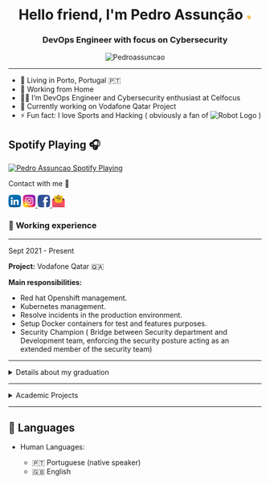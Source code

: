 <h1 align="center">Hello friend, I'm Pedro Assunção <img src="https://raw.githubusercontent.com/Pedroassuncao/Pedroassuncao/master/resources/wave.gif" alt=":wave:" width="10px"></h1>
<!-- maybe dont need that image
 <img src="circle-cropped.png"
height="180" width="180">  -->
<h3 align="center">DevOps Engineer with focus on Cybersecurity </h3>

<p align="center"> <img src="https://komarev.com/ghpvc/?username=Pedroassuncao-github-username&style=flat-square&label=Welcome_to_my_profile&style=plastic&color=33FF99" alt="Pedroassuncao" /> </p>


 <!-- [Click here to count your visit](https://grabify.link/7PDB4U) -->
 

-------------------     ----------------------------
- 🏡 Living in Porto, Portugal 🇵🇹
- 🌱 Working from Home 
- 👨‍💻 I’m DevOps Engineer and Cybersecurity enthusiast at Celfocus
- 🔰 Currently working on Vodafone Qatar Project
- ⚡ Fun fact: I love Sports and Hacking ( obviously a fan of <img src="https://www.pngkey.com/png/full/37-373340_pt-joedaddy-mr-robot-logo-png.png" width="60" alt="Robot Logo"> )

## Spotify Playing 🎧

 [<img src="https://pedroassuncao.vercel.app/api/spotify" alt="Pedro Assuncao Spotify Playing" width="350" />](https://open.spotify.com/user/1166877153)

 
Contact with me 👻
  <!-- [![social](https://img.shields.io/badge/pedro21assuncao-social&?style=social&logo=facebook&?link=https://www.facebook.com/pedro21assuncao/)](https://www.facebook.com/pedro21assuncao) <br>
 [![social](https://img.shields.io/badge/pedro__assuncao-social&?style=social&logo=instagram&link=https://www.instagram.com/pedro_assuncao//right)](https://www.instagram.com/pedro_assuncao)<br>
 ![social](https://img.shields.io/badge/pedro21assuncao-social&?style=social&logo=linkedin&link=https://www.linkedin.com/in/pedro21assuncao//right) -->
 
  <p>
    <a href="https://www.linkedin.com/in/pedro21assuncao/" alt="Linkedin"><img src="https://raw.githubusercontent.com/Pedroassuncao/Pedroassuncao/master/resources/010-linkedin.svg" width="25"></a>  
  <a href="https://www.instagram.com/pedro_assuncao/" width="120" alt="instagram"> <img src="https://raw.githubusercontent.com/Pedroassuncao/Pedroassuncao/master/resources/011-instagram.svg" width="25"> </a>
  <a href="https://www.facebook.com/pedro21assuncao/" width="120" alt="facebook"> <img src="https://raw.githubusercontent.com/Pedroassuncao/Pedroassuncao/master/resources/008-facebook.svg" width="25"> </a>
  <a href="mailto:pedroj_9@hotmail.com" alt="Contact me"><img src="https://raw.githubusercontent.com/Pedroassuncao/Pedroassuncao/master/resources/enviar.png" width="25"></a>
  </p>

</p>

### 🚀 **Working experience**
---------
Sept 2021 - Present


**Project:** Vodafone Qatar 🇶🇦 

**Main responsibilities:**

- Red hat Openshift management.
- Kubernetes management.
- Resolve incidents in the production environment.
- Setup Docker containers for test and features purposes.
- Security Champion ( Bridge between Security department and Development team, enforcing the security posture acting as an extended member of the security team)

___

 <details>
 <summary> Details about my graduation <br> </summary>

## 📚 Education
---------

2017-2021
:   **Graduation, Computer Science and Engineering**; Universidade Lusófona do Porto

  ##  Contact programming langagues:

|                                                                                                                                                                    | **Contact Languages** |           **Course**           |
|--------------------------------------------------------------------------------------------------------------------------------------------------------------------|:-----------------:|:---------------------------:|
|      <img src="https://raw.githubusercontent.com/Pedroassuncao/Pedroassuncao/master/resources/Favorites/icons8-programação-c-50.png" alt="C logo" width="24">      |         C         |  Fundamentos de programacao |
|       <img src="https://raw.githubusercontent.com/Pedroassuncao/Pedroassuncao/master/resources/Favorites/icons8-python-50.png" alt="python logo" width="24">       |       Python      |   Inteligência Artificial   |
|        <img src="https://raw.githubusercontent.com/Pedroassuncao/Pedroassuncao/master/resources/Favorites/icons8-html-5-50.png" alt="html logo" width="24">        |        HTML       | Linguagens de programação 2 |
|        <img src="https://raw.githubusercontent.com/Pedroassuncao/Pedroassuncao/master/resources/Favorites/icons8-logo-php-50.png" alt="php logo" width="24">       |        php        | Linguagens de programação 2 |
|      <img src="https://raw.githubusercontent.com/Pedroassuncao/Pedroassuncao/master/resources/Favorites/icons8-logo-mysql-50.png" alt="mysql logo" width="28">     |       MySQL       |        Base de Dados        |
| <img src="https://raw.githubusercontent.com/Pedroassuncao/Pedroassuncao/master/resources/Favorites/icons8-logo-java-coffee-cup-50.png" alt="java logo" width="28"> |        Java       | Linguagens de programação 1 |
|           <img src="https://raw.githubusercontent.com/Pedroassuncao/Pedroassuncao/master/resources/Favorites/flask-logo.png" alt="flask logo" width="24">          |       Flask       |    Projeto 1                |
|                <img src="https://raw.githubusercontent.com/Pedroassuncao/Pedroassuncao/master/resources/Favorites/icons8-docker-50.png" width="24">                |       Docker      |    Projeto 1                |
|        <img src="https://raw.githubusercontent.com/Pedroassuncao/Pedroassuncao/master/resources/Favorites/React-icon.png" width="24">                              | React, Typescript |    Projeto 2                |

  ##  Contact IDE's
 
| <img src="https://raw.githubusercontent.com/Pedroassuncao/Pedroassuncao/master/resources/Favorites/icons8-visual-studio-code-2019-50.png" alt="VSCode logo" width="24"> | <img src="https://raw.githubusercontent.com/Pedroassuncao/Pedroassuncao/master/resources/Favorites/icons8-pycharm-50.png" alt="python logo" width="24">  | <img src="https://raw.githubusercontent.com/Pedroassuncao/Pedroassuncao/master/resources/Favorites/icons8-intellij-idea-50.png" alt="idea logo" width="24"> | <img src="https://raw.githubusercontent.com/Pedroassuncao/Pedroassuncao/master/resources/Favorites/icons8-microsoft-sql-server-48.png" alt="microsoft SQL server" width="24"> | 
|---|---|---|---|


 ##  **My paper for cybersecurity conference**

* Http://privacyandsecurityconference.pt/proceedings/2019/DPSC2019-paper14.pdf

</details>

___

<details>
<summary> Academic Projects <br> </summary>

## 👨‍💻 Academic Projects

-  [Eshelf](https://github.com/Pedroassuncao/eShelf) 

 Used Tecnologies:

![OS](https://img.shields.io/badge/-Pop_OS-darkorange?logo=Pop!_OS)
![Language](https://img.shields.io/badge/-Docker-purple?logo=docker) 
![Language](https://img.shields.io/badge/-Python-gold?logo=python)
![Language](https://img.shields.io/badge/-Arduino-silver?logo=arduino)
![VCS](https://img.shields.io/badge/-GitHub-black?logo=github)


- [Chargefy](https://github.com/Pedroassuncao/Chargefy)

Used Tecnologies:

![OS](https://img.shields.io/badge/-Fedora_Linux-blue?logo=fedora) 
![Framework](https://img.shields.io/badge/-Nodejs-black?logo=node.js) 
![Framework](https://img.shields.io/badge/-React-blue?logo=react)
![Language](https://img.shields.io/badge/-Express-yellow?logo=node.js)
![Language](https://img.shields.io/badge/-TypeScript-silver?logo=ts-node)
![VCS](https://img.shields.io/badge/-GitHub-black?logo=github)
</details>

----------------------------------------

🤝 Languages
----------------------------------------

* Human Languages:

     * 🇵🇹 Portuguese (native speaker)
     * 🇬🇧 English
     

<!-- <hr>
<p align="center">

  <p align="center"> <img src="https://github-readme-stats.vercel.app/api?username=Pedroassuncao&show_icons=true&theme=vue-dark" alt="Pedro Assuncao stats" /> -->
  



